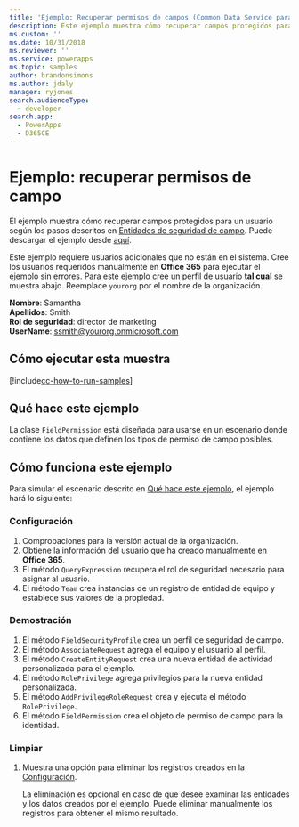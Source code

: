 ```yaml
---
title: 'Ejemplo: Recuperar permisos de campos (Common Data Service para aplicaciones) | Microsoft Docs'
description: Este ejemplo muestra cómo recuperar campos protegidos para un usuario
ms.custom: ''
ms.date: 10/31/2018
ms.reviewer: ''
ms.service: powerapps
ms.topic: samples
author: brandonsimons
ms.author: jdaly
manager: ryjones
search.audienceType:
  - developer
search.app:
  - PowerApps
  - D365CE
---
```

# <a name="sample-retrieve-field-permissions"></a>Ejemplo: recuperar permisos de campo

<!-- https://docs.microsoft.com/en-us/dynamics365/customer-engagement/developer/sample-retrieve-field-permissions -->

El ejemplo muestra cómo recuperar campos protegidos para un usuario según los pasos descritos en [Entidades de seguridad de campo](https://docs.microsoft.com/en-us/dynamics365/customer-engagement/developer/field-security-entities). Puede descargar el ejemplo desde [aquí](https://github.com/Microsoft/PowerApps-Samples/tree/master/cds/orgsvc/C%23/RetrieveFieldPermission).

Este ejemplo requiere usuarios adicionales que no están en el sistema. Cree los usuarios requeridos manualmente en **Office 365** para ejecutar el ejemplo sin errores. Para este ejemplo cree un perfil de usuario **tal cual** se muestra abajo. Reemplace `yourorg` por el nombre de la organización.

**Nombre**: Samantha <br/>
**Apellidos**: Smith<br/>
**Rol de seguridad**: director de marketing<br/>
**UserName**: ssmith@yourorg.onmicrosoft.com<br/>

## <a name="how-to-run-this-sample"></a>Cómo ejecutar esta muestra

[!include[cc-how-to-run-samples](../../includes/cc-how-to-run-samples.md)]

## <a name="what-this-sample-does"></a>Qué hace este ejemplo

La clase `FieldPermission` está diseñada para usarse en un escenario donde contiene los datos que definen los tipos de permiso de campo posibles.

## <a name="how-this-sample-works"></a>Cómo funciona este ejemplo

Para simular el escenario descrito en [Qué hace este ejemplo](#what-this-sample-does), el ejemplo hará lo siguiente:

### <a name="setup"></a>Configuración

1. Comprobaciones para la versión actual de la organización.
1. Obtiene la información del usuario que ha creado manualmente en **Office 365**.
1. El método `QueryExpression` recupera el rol de seguridad necesario para asignar al usuario.
1. El método `Team` crea instancias de un registro de entidad de equipo y establece sus valores de la propiedad.

### <a name="demonstrate"></a>Demostración

1. El método `FieldSecurityProfile` crea un perfil de seguridad de campo.
1. El método `AssociateRequest` agrega el equipo y el usuario al perfil.
1. El método `CreateEntityRequest` crea una nueva entidad de actividad personalizada para el ejemplo.
1. El método `RolePrivilege` agrega privilegios para la nueva entidad personalizada.
1. El método `AddPrivilegeRoleRequest` crea y ejecuta el método `RolePrivilege`.
1. El método `FieldPermission` crea el objeto de permiso de campo para la identidad.

### <a name="clean-up"></a>Limpiar

1. Muestra una opción para eliminar los registros creados en la [Configuración](#setup).

    La eliminación es opcional en caso de que desee examinar las entidades y los datos creados por el ejemplo. Puede eliminar manualmente los registros para obtener el mismo resultado.
